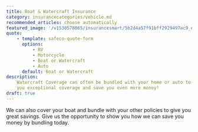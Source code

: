 ```yaml
---
title: Boat & Watercraft Insurance
category: insurancecategories/vehicle.md
recommended_articles: choose automatically
featured_image: '/v1530578065/insurancesmart/5b2d4a57f91bff2929497ac9_eric-ward-346232-unsplash%20%281%29.jpg'
quote:
    - template: safeco-quote-form
      options:
          - RV
          - Motorcycle
          - Boat or Watercraft
          - Auto
      default: Boat or Watercraft
description:
    Watercraft Coverage can often be bundled with your home or auto to give
    you exceptional coverage and save you even more money!
draft: true
---
```


We can also cover your boat and bundle with your other policies to give you great savings. Give us the opportunity to show you how we can save you money by bundling today.
